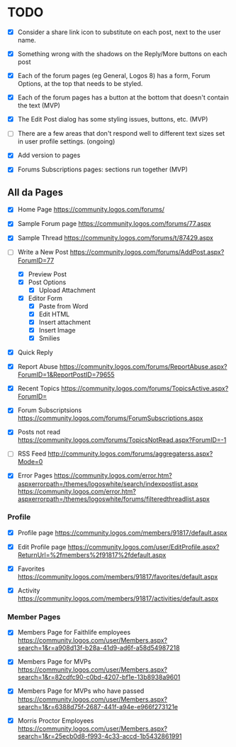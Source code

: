 
# TODO

- [x] Consider a share link icon to substitute on each post, next to the user name.
- [x] Something wrong with the shadows on the Reply/More buttons on each post
- [x] Each of the forum pages (eg General, Logos 8) has a form, Forum Options, at the top that needs to be styled.
- [x] Each of the forum pages has a button at the bottom that doesn't contain the text (MVP)
- [x] The Edit Post dialog has some styling issues, buttons, etc. (MVP)
- [ ] There are a few areas that don't respond well to different text sizes set in user profile settings. (ongoing)
- [x] Add version to pages
- [x] Forums Subscriptions pages: sections run together (MVP)


## All da Pages

- [x] Home Page
https://community.logos.com/forums/

- [x] Sample Forum page
https://community.logos.com/forums/77.aspx

- [x] Sample Thread
https://community.logos.com/forums/t/87429.aspx

- [ ] Write a New Post
https://community.logos.com/forums/AddPost.aspx?ForumID=77

  - [x] Preview Post
  - [x] Post Options
    - [x] Upload Attachment

  - [x] Editor Form
    - [x] Paste from Word
    - [x] Edit HTML
    - [x] Insert attachment
    - [x] Insert Image
    - [x] Smilies

- [x] Quick Reply

- [x] Report Abuse
https://community.logos.com/forums/ReportAbuse.aspx?ForumID=1&ReportPostID=79655

- [x] Recent Topics
https://community.logos.com/forums/TopicsActive.aspx?ForumID=

- [x] Forum Subscriptsions
https://community.logos.com/forums/ForumSubscriptions.aspx

- [x] Posts not read
https://community.logos.com/forums/TopicsNotRead.aspx?ForumID=-1

- [ ] RSS Feed
http://community.logos.com/forums/aggregaterss.aspx?Mode=0

- [x] Error Pages
https://community.logos.com/error.htm?aspxerrorpath=/themes/logoswhite/search/indexpostlist.aspx
https://community.logos.com/error.htm?aspxerrorpath=/themes/logoswhite/forums/filteredthreadlist.aspx


### Profile

- [x] Profile page
https://community.logos.com/members/91817/default.aspx

- [x] Edit Profile page
https://community.logos.com/user/EditProfile.aspx?ReturnUrl=%2fmembers%2f91817%2fdefault.aspx

- [x] Favorites
https://community.logos.com/members/91817/favorites/default.aspx

- [x] Activity
https://community.logos.com/members/91817/activities/default.aspx


### Member Pages

- [x] Members Page for Faithlife employees
https://community.logos.com/user/Members.aspx?search=1&r=a908d13f-b28a-41d9-ad6f-a58d54987218

- [x] Members Page for MVPs
https://community.logos.com/user/Members.aspx?search=1&r=82cdfc90-c0bd-4207-bf1e-13b8938a9601

- [x] Members Page for MVPs who have passed
https://community.logos.com/user/Members.aspx?search=1&r=6388d75f-2687-441f-a94e-e966f273121e

- [x] Morris Proctor Employees
https://community.logos.com/user/Members.aspx?search=1&r=25ecb0d8-f993-4c33-accd-1b5432861991
